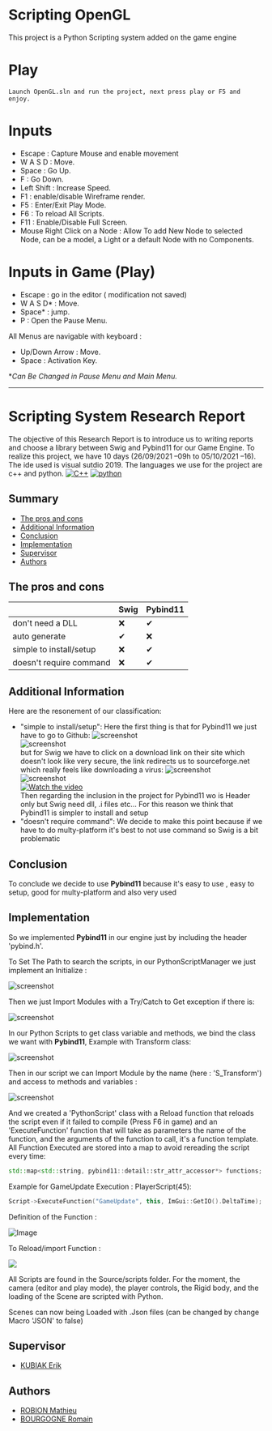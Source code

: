# Scripting OpenGL
 This project is a Python Scripting system added on the game engine
# Play
```
Launch OpenGL.sln and run the project, next press play or F5 and enjoy.
```
# Inputs 

 - Escape : Capture Mouse and enable movement
 - W A S D : Move.
 - Space : Go Up.
 - F : Go Down.
 - Left Shift : Increase Speed.
 - F1 : enable/disable Wireframe render.
 - F5 : Enter/Exit Play Mode.
 - F6 : To reload All Scripts.
 - F11 : Enable/Disable Full Screen.
 - Mouse Right Click on a Node : Allow To add New Node to selected Node, can be a model, a Light or a default Node with no Components.
 # Inputs in Game (Play)

 - Escape : go in the editor ( modification not saved)
 - W A S D* : Move.
 - Space* : jump.
 - P : Open the Pause Menu.

All Menus are navigable with keyboard :

- Up/Down Arrow : Move.
- Space : Activation Key.

**Can Be Changed in Pause Menu and Main Menu.*

***

# Scripting System Research Report

The objective of this Research Report is to introduce us to writing reports and choose a library between Swig and Pybind11 for our Game Engine.
To realize this project, we have 10 days (26/09/2021 –09h to 05/10/2021 –16).
The ide used is visual sutdio 2019. The languages we use for the project are c++ and python.
[![C++](https://img.shields.io/badge/C++-v17-blue)](https://isocpp.org/)
[![python](https://img.shields.io/badge/python-v3.7-blue)](https://www.python.org/)

## Summary

- [The pros and cons](#the-pros-and-cons)
- [Additional Information](#additional-information)
- [Conclusion](#conclusion)
- [Implementation](#implementation)
- [Supervisor](#supervisor)
- [Authors](#authors)
## The pros and cons
||Swig|Pybind11|
|---|---|---|
|don't need a DLL|❌|✔|
|auto generate|✔|❌|
|simple to install/setup|❌|✔|
|doesn't require command|❌|✔|

## Additional Information
Here are the resonement of our classification:

- "simple to install/setup": Here the first thing is that for Pybind11 we just have to go to Github:
![screenshot](https://cdn.discordapp.com/attachments/1027192447232643152/1027193963368693860/unknown.png)<br/>
![screenshot](https://cdn.discordapp.com/attachments/1027192447232643152/1027199393981542431/unknown.png)<br/>
but for Swig we have to click on a download link on their site which doesn't look like very secure, the link redirects us to sourceforge.net which really feels like downloading a virus:
![screenshot](https://cdn.discordapp.com/attachments/1027192447232643152/1027193233694015548/unknown.png)<br/>
![screenshot](https://cdn.discordapp.com/attachments/1027192447232643152/1027193444097065050/unknown.png)<br/>
[![Watch the video](https://cdn.discordapp.com/attachments/1027192447232643152/1027202507845402624/unknown.png)](https://youtu.be/HDD9QqLtAws?t=28)<br/>
Then regarding the inclusion in the project for Pybind11 wo is Header only but Swig need dll, .i files etc... For this reason we think that Pybind11 is simpler to install and setup
- "doesn't require command": We decide to make this point because if we have to do multy-platform it's best to not use command so Swig is a bit problematic

## Conclusion
To conclude we decide to use **Pybind11** because it's easy to use , easy to setup, good for multy-platform and also very used

## Implementation

So we implemented **Pybind11** in our engine just by including the header 'pybind.h'.

To Set The Path to search the scripts, in our PythonScriptManager we just implement an Initialize :

![screenshot](https://media.discordapp.net/attachments/1027192447232643152/1027213049247039549/unknown.png?width=764&height=182)

Then we just Import Modules with a Try/Catch to Get exception if there is:

![screenshot](https://media.discordapp.net/attachments/1027192447232643152/1027213436997869668/unknown.png?width=758&height=358)

In our Python Scripts to get class variable and methods, we bind the class we want with **Pybind11**, Example with Transform class:

![screenshot](https://media.discordapp.net/attachments/1027192447232643152/1027214060833493062/unknown.png?width=501&height=361)

Then in our script we can Import Module by the name (here : 'S_Transform') and access to methods and variables :

![screenshot](https://media.discordapp.net/attachments/1027192447232643152/1027214585649975418/unknown.png?width=805&height=389)

And we created a 'PythonScript' class with a Reload function that reloads the script even if it failed to compile (Press F6 in game) and an 'ExecuteFunction' function that will take as parameters the name of the function, and the arguments of the function to call, it's a function template. All Function Executed are stored into a map to avoid rereading the script every time: 

```c++
std::map<std::string, pybind11::detail::str_attr_accessor*> functions;
```

Example for GameUpdate Execution : PlayerScript(45):

```c++
Script->ExecuteFunction("GameUpdate", this, ImGui::GetIO().DeltaTime);
```

Definition of the Function :

![Image](https://media.discordapp.net/attachments/1027192447232643152/1027215119685537832/unknown.png?width=938&height=260)

To Reload/import Function :

![](https://media.discordapp.net/attachments/1027192447232643152/1027216477285269535/unknown.png?width=760&height=306)



All Scripts are found in the Source/scripts folder.
For the moment, the camera (editor and play mode), the player controls, the Rigid body, and the loading of the Scene are scripted with Python.

Scenes can now being Loaded with .Json files (can be changed by change Macro 'JSON' to false)

## Supervisor
- [KUBIAK Erik](e.kubiak@isartdigital.com )
## Authors

- [ROBION Mathieu](m.robion@student.isartdigital.com)
- [BOURGOGNE Romain](r.bourgogne@student.isartdigital.com)
